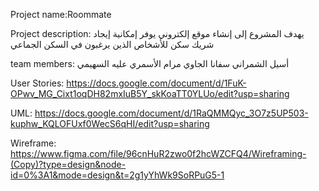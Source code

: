 Project name:Roommate 

Project description:
يهدف المشروع إلى إنشاء موقع إلكتروني يوفر إمكانية إيجاد شريك سكن للأشخاص الذين يرغبون في السكن الجماعي

team members:
أسيل الشمراني 
سفانا الجاوي 
مرام الأسمري 
عليه السهيمي

User Stories:
https://docs.google.com/document/d/1FuK-OPwv_MG_Cixt1oqDH82mxIuB5Y_skKoaTT0YLUo/edit?usp=sharing

UML:
https://docs.google.com/document/d/1RaQMMQyc_3O7z5UP503-kuphw_KQLOFUxf0WecS6qHI/edit?usp=sharing

Wireframe:
https://www.figma.com/file/96cnHuR2zwo0f2hcWZCFQ4/Wireframing-(Copy)?type=design&node-id=0%3A1&mode=design&t=2g1yYhWk9SoRPuG5-1


